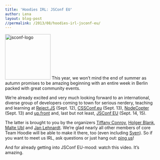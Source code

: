 ```yaml
---
title: 'Hoodies IRL: JSConf EU'
author: Lena
layout: blog-post
//permalink: /2013/08/hoodies-irl-jsconf-eu/
---
```

<img class="wp-image-394 alignleft" alt="jsconf-logo" src="http://blog.hood.ie/wp-content/uploads/2013/08/jsconf-logo-300x300.png" width="150" height="150" />
This year, we won&#8217;t mind the end of summer as autumn promises to be amazing beginning with an entire week in Berlin packed with great community events.

We&#8217;re already excited and very much looking forward to an international, diverse group of developers coming to town for serious nerdery, teaching and learning at [Reject.JS][1] (Sept. 12), [CSSConf.eu][2] (Sept. 13), [NodeCopter][3] (Sept. 13) and [up.front][4] and, last but not least, [JSConf EU][5] (Sept. 14, 15).

The latter is brought to you by the organizers [Tiffany Conroy][6], [Holger Blank][7], [Malte Ubl][8] and [Jan Lehnardt][9]. We&#8217;re glad nearly all other members of core Team Hoodie will be able to make it there, too (even including [Sven][10]). So if you want to meet us IRL, ask questions or just hang out: [ping us][11]!

And for already getting into JSConf EU-mood: watch this video. It&#8217;s amazing.

 [1]: http://rejectjs.org/
 [2]: http://2013.cssconf.eu/
 [3]: http://nodecopter.com/
 [4]: http://up.front.ug/
 [5]: http://2013.jsconf.eu/
 [6]: https://twitter.com/theophani
 [7]: https://twitter.com/hblank
 [8]: https://twitter.com/cramforce
 [9]: http://twitter.com/janl
 [10]: http://twitter.com/svenlito
 [11]: http://twitter.com/hoodiehq
